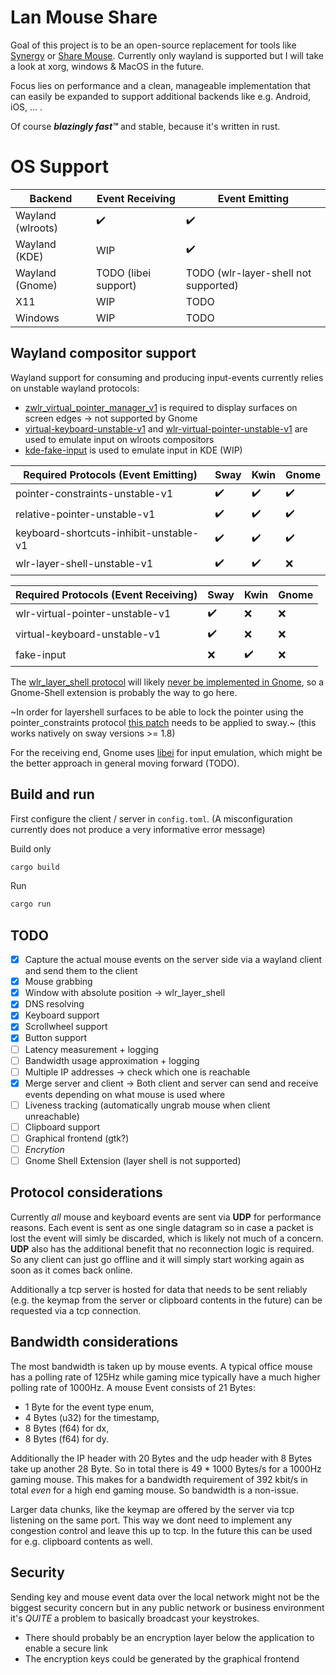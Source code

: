 # Lan Mouse Share
Goal of this project is to be an open-source replacement for tools like [Synergy](https://symless.com/synergy) or [Share Mouse](https://www.sharemouse.com/de/).
Currently only wayland is supported but I will take a look at xorg, windows & MacOS in the future.

Focus lies on performance and a clean, manageable implementation that can easily be expanded to support additional backends like e.g. Android, iOS, ... .

Of course ***blazingly fast™*** and stable, because it's written in rust.

# OS Support

| Backend                   | Event Receiving          | Event Emitting                       |
|---------------------------|--------------------------|--------------------------------------|
| Wayland (wlroots)         | :heavy_check_mark:       | :heavy_check_mark:                   |
| Wayland (KDE)             | WIP                      | :heavy_check_mark:                   |
| Wayland (Gnome)           | TODO (libei support)     | TODO (wlr-layer-shell not supported) |
| X11                       | WIP                      | TODO                                 |
| Windows                   | WIP                      | TODO                                 |


## Wayland compositor support
Wayland support for consuming and producing input-events currently relies on unstable wayland protocols:
- [zwlr\_virtual\_pointer\_manager\_v1](wlr-virtual-pointer-unstable-v1) is required to display surfaces on screen edges -> not supported by Gnome
- [virtual-keyboard-unstable-v1](https://wayland.app/protocols/virtual-keyboard-unstable-v1) and [wlr-virtual-pointer-unstable-v1](https://wayland.app/protocols/wlr-virtual-pointer-unstable-v1) are used to emulate input on wlroots compositors
- [kde-fake-input](https://wayland.app/protocols/kde-fake-input) is used to emulate input in KDE (WIP)

|  Required Protocols  (Event Emitting)  | Sway               | Kwin                 | Gnome                |
|----------------------------------------|--------------------|----------------------|----------------------|
| pointer-constraints-unstable-v1        | :heavy_check_mark: | :heavy_check_mark:   | :heavy_check_mark:   |
| relative-pointer-unstable-v1           | :heavy_check_mark: | :heavy_check_mark:   | :heavy_check_mark:   |
| keyboard-shortcuts-inhibit-unstable-v1 | :heavy_check_mark: | :heavy_check_mark:   | :heavy_check_mark:   |
| wlr-layer-shell-unstable-v1            | :heavy_check_mark: | :heavy_check_mark:   | :x:                  |

|  Required Protocols  (Event Receiving) | Sway               | Kwin                 | Gnome                |
|----------------------------------------|--------------------|----------------------|----------------------|
| wlr-virtual-pointer-unstable-v1        | :heavy_check_mark: | :x:                  | :x:                  |
| virtual-keyboard-unstable-v1           | :heavy_check_mark: | :x:                  | :x:                  |
| fake-input                             | :x:                | :heavy_check_mark:   | :x:                  |


The [wlr_layer_shell protocol](https://wayland.app/protocols/wlr-layer-shell-unstable-v1) will likely [never be implemented in Gnome](https://gitlab.gnome.org/GNOME/gnome-shell/-/issues/1141), so a Gnome-Shell extension is probably the way to go here.


~In order for layershell surfaces to be able to lock the pointer using the pointer\_constraints protocol [this patch](https://github.com/swaywm/sway/pull/7178) needs to be applied to sway.~
(this works natively on sway versions >= 1.8)

For the receiving end, Gnome uses [libei](https://gitlab.freedesktop.org/libinput/libei) for input emulation, which might be the better approach in general moving forward (TODO).


## Build and run
First configure the client / server in `config.toml`. (A misconfiguration currently does not produce a very informative error message)

Build only
```sh
cargo build
```

Run
```sh
cargo run
```

## TODO
- [x] Capture the actual mouse events on the server side via a wayland client and send them to the client
- [x] Mouse grabbing
- [x] Window with absolute position -> wlr\_layer\_shell
- [x] DNS resolving
- [x] Keyboard support
- [x] Scrollwheel support
- [x] Button support
- [ ] Latency measurement + logging
- [ ] Bandwidth usage approximation + logging
- [ ] Multiple IP addresses -> check which one is reachable
- [x] Merge server and client -> Both client and server can send and receive events depending on what mouse is used where
- [ ] Liveness tracking (automatically ungrab mouse when client unreachable)
- [ ] Clipboard support
- [ ] Graphical frontend (gtk?)
- [ ] *Encrytion*
- [ ] Gnome Shell Extension (layer shell is not supported)

## Protocol considerations
Currently *all* mouse and keyboard events are sent via **UDP** for performance reasons.
Each event is sent as one single datagram so in case a packet is lost the event will simly be discarded, which is likely not much of a concern.
**UDP** also has the additional benefit that no reconnection logic is required.
So any client can just go offline and it will simply start working again as soon as it comes back online.

Additionally a tcp server is hosted for data that needs to be sent reliably (e.g. the keymap from the server or clipboard contents in the future) can be requested via a tcp connection.

## Bandwidth considerations
The most bandwidth is taken up by mouse events. A typical office mouse has a polling rate of 125Hz
while gaming mice typically have a much higher polling rate of 1000Hz.
A mouse Event consists of 21 Bytes:
- 1 Byte for the event type enum,
- 4 Bytes (u32) for the timestamp,
- 8 Bytes (f64) for dx,
- 8 Bytes (f64) for dy.

Additionally the IP header with 20 Bytes and the udp header with 8 Bytes take up another 28 Byte.
So in total there is 49 * 1000 Bytes/s for a 1000Hz gaming mouse.
This makes for a bandwidth requirement of 392 kbit/s in total _even_ for a high end gaming mouse.
So bandwidth is a non-issue.

Larger data chunks, like the keymap are offered by the server via tcp listening on the same port.
This way we dont need to implement any congestion control and leave this up to tcp.
In the future this can be used for e.g. clipboard contents as well.


## Security
Sending key and mouse event data over the local network might not be the biggest security concern but in any public network or business environment it's *QUITE* a problem to basically broadcast your keystrokes.
- There should probably be an encryption layer below the application to enable a secure link
- The encryption keys could be generated by the graphical frontend
